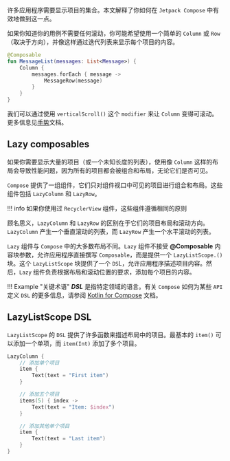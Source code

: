 许多应用程序需要显示项目的集合。本文解释了你如何在 `Jetpack Compose` 中有效地做到这一点。

如果你知道你的用例不需要任何滚动，你可能希望使用一个简单的 `Column` 或 `Row`（取决于方向），并像这样通过迭代列表来显示每个项目的内容。

``` kotlin
@Composable
fun MessageList(messages: List<Message>) {
    Column {
        messages.forEach { message ->
            MessageRow(message)
        }
    }
}
```

我们可以通过使用 `verticalScroll()` 这个 `modifier` 来让 `Column` 变得可滚动。更多信息见[手势](../gesture/overview.md)文档。

## Lazy composables

如果你需要显示大量的项目（或一个未知长度的列表），使用像 `Column` 这样的布局会导致性能问题，因为所有的项目都会被组合和布局，无论它们是否可见。

`Compose` 提供了一组组件，它们只对组件视口中可见的项目进行组合和布局。这些组件包括 `LazyColumn` 和 `LazyRow`。

!!! info
    如果你使用过 `RecyclerView` 组件，这些组件遵循相同的原则

顾名思义，`LazyColumn` 和 `LazyRow` 的区别在于它们的项目布局和滚动方向。`LazyColumn` 产生一个垂直滚动的列表，而 `LazyRow` 产生一个水平滚动的列表。

`Lazy` 组件与 `Compose` 中的大多数布局不同。`Lazy` 组件不接受 **@Composable** 内容块参数，允许应用程序直接撰写 `Composable`，而是提供一个 `LazyListScope.()` 块。这个 `LazyListScope` 块提供了一个 `DS`L，允许应用程序描述项目内容。然后，`Lazy` 组件负责根据布局和滚动位置的要求，添加每个项目的内容。

!!! Example "关键术语"
    ***DSL*** 是指特定领域的语言。有关 `Compose` 如何为某些 `API` 定义 `DSL` 的更多信息，请参阅 [Kotlin for Compose](https://developer.android.com/jetpack/compose/kotlin#dsl) 文档。


## LazyListScope DSL

`LazyListScope` 的 `DSL` 提供了许多函数来描述布局中的项目。最基本的 `item()` 可以添加一个单项，而 `item(Int)` 添加了多个项目。


``` kotlin
LazyColumn {
    // 添加单个项目
    item {
        Text(text = "First item")
    }

    // 添加五个项目
    items(5) { index ->
        Text(text = "Item: $index")
    }

    // 添加其他单个项目
    item {
        Text(text = "Last item")
    }
}
```